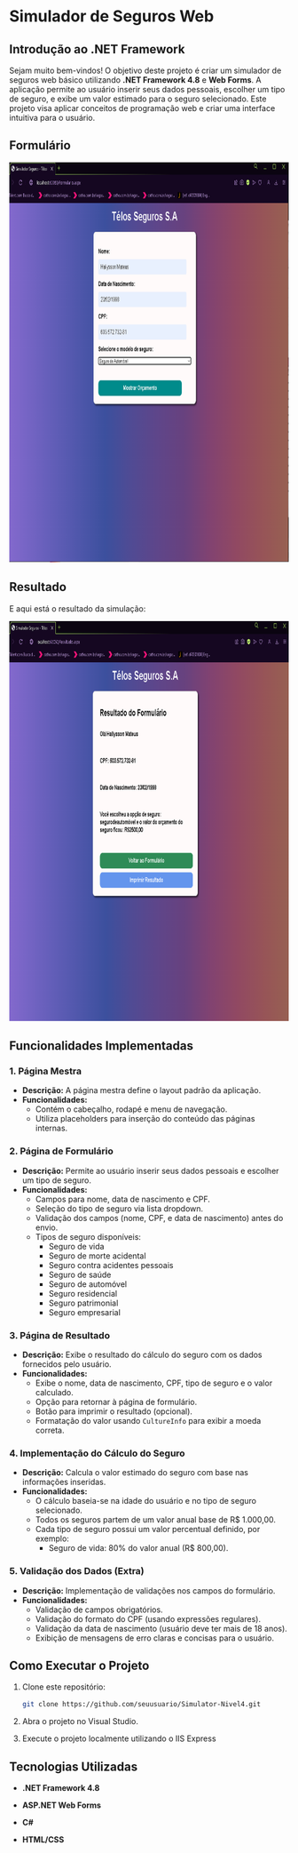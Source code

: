# Simulador de Seguros Web

## Introdução ao .NET Framework

Sejam muito bem-vindos! O objetivo deste projeto é criar um simulador de seguros web básico utilizando **.NET Framework 4.8** e **Web Forms**. A aplicação permite ao usuário inserir seus dados pessoais, escolher um tipo de seguro, e exibe um valor estimado para o seguro selecionado. Este projeto visa aplicar conceitos de programação web e criar uma interface intuitiva para o usuário.

## Formulário

<img src='print1.PNG' width="1205" height="720">

## Resultado

E aqui está o resultado da simulação:

<img src='print2.PNG' width="1205" height="720">

## Funcionalidades Implementadas

### 1. Página Mestra
- **Descrição:** A página mestra define o layout padrão da aplicação.
- **Funcionalidades:**
  - Contém o cabeçalho, rodapé e menu de navegação.
  - Utiliza placeholders para inserção do conteúdo das páginas internas.
  
### 2. Página de Formulário
- **Descrição:** Permite ao usuário inserir seus dados pessoais e escolher um tipo de seguro.
- **Funcionalidades:**
  - Campos para nome, data de nascimento e CPF.
  - Seleção do tipo de seguro via lista dropdown.
  - Validação dos campos (nome, CPF, e data de nascimento) antes do envio.
  - Tipos de seguro disponíveis:
    - Seguro de vida
    - Seguro de morte acidental
    - Seguro contra acidentes pessoais
    - Seguro de saúde
    - Seguro de automóvel
    - Seguro residencial
    - Seguro patrimonial
    - Seguro empresarial

### 3. Página de Resultado
- **Descrição:** Exibe o resultado do cálculo do seguro com os dados fornecidos pelo usuário.
- **Funcionalidades:**
  - Exibe o nome, data de nascimento, CPF, tipo de seguro e o valor calculado.
  - Opção para retornar à página de formulário.
  - Botão para imprimir o resultado (opcional).
  - Formatação do valor usando `CultureInfo` para exibir a moeda correta.

### 4. Implementação do Cálculo do Seguro
- **Descrição:** Calcula o valor estimado do seguro com base nas informações inseridas.
- **Funcionalidades:**
  - O cálculo baseia-se na idade do usuário e no tipo de seguro selecionado.
  - Todos os seguros partem de um valor anual base de R$ 1.000,00.
  - Cada tipo de seguro possui um valor percentual definido, por exemplo:
    - Seguro de vida: 80% do valor anual (R$ 800,00).

### 5. Validação dos Dados (Extra)
- **Descrição:** Implementação de validações nos campos do formulário.
- **Funcionalidades:**
  - Validação de campos obrigatórios.
  - Validação do formato do CPF (usando expressões regulares).
  - Validação da data de nascimento (usuário deve ter mais de 18 anos).
  - Exibição de mensagens de erro claras e concisas para o usuário.

## Como Executar o Projeto

1. Clone este repositório:  
   ```bash
   git clone https://github.com/seuusuario/Simulator-Nivel4.git

2. Abra o projeto no Visual Studio.

3. Execute o projeto localmente utilizando o IIS Express

## Tecnologias Utilizadas
- **.NET Framework 4.8**

- **ASP.NET Web Forms**

- **C#**

- **HTML/CSS**

